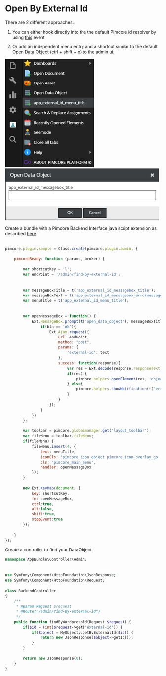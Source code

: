 # Open By External Id

There are 2 different approaches:

1) You can either hook directly into the the default Pimcore id resolver by using [this](https://pimcore.com/docs/6.x/Development_Documentation/Extending_Pimcore/Event_API_and_Event_Manager.html#page_Hook-into-the-Open-Document-Asset-Data-Object-dialog) event

2) Or add an independent menu entry and a shortcut similar to the default Open Data Object (ctrl + shift + o) to the admin ui.

![menu](img/open_by_external_id_menu.png)
![messageBox](img/open_by_external_id_message-box.png)




Create a bundle with a Pimcore Backend Interface java script extension as described 
[here](../../Development_Documentation/20_Extending_Pimcore/13_Bundle_Developers_Guide/06_Plugin_Backend_UI.md). 

```javascript

pimcore.plugin.sample = Class.create(pimcore.plugin.admin, {

    pimcoreReady: function (params, broker) {
        
        var shortcutKey = 'l';
        var endPoint = '/admin/find-by-external-id';


        var messageBoxTitle = t('app_external_id_messagebox_title');
        var messageBoxText = t('app_external_id_messagebox_errormessage');
        var menuTitle = t('app_external_id_menu_title');
        

        var openMessageBox = function() {
            Ext.MessageBox.prompt(t("open_data_object"), messageBoxTitle, function(btn, text){
                if(btn == 'ok'){
                    Ext.Ajax.request({
                        url: endPoint,
                        method: "post",
                        params: {
                            'external-id': text
                        },
                        success: function(response){
                            var res = Ext.decode(response.responseText);
                            if(res) {
                                pimcore.helpers.openElement(res, 'object');
                            } else{
                                pimcore.helpers.showNotification(t("error"), messageBoxText, "error");
                            }
                        }
                    });
                }
            })
        };

        var toolbar = pimcore.globalmanager.get("layout_toolbar");
        var fileMenu = toolbar.fileMenu;
        if(fileMenu) {
            fileMenu.insert(4, {
                text: menuTitle,
                iconCls: 'pimcore_icon_object pimcore_icon_overlay_go',
                cls: 'pimcore_main_menu',
                handler: openMessageBox
            });
        }

        new Ext.KeyMap(document, {
            key: shortcutKey,
            fn: openMessageBox,
            ctrl:true,
            alt:false,
            shift:true,
            stopEvent:true
        });
                
    }
});
```

Create a controller to find your DataObject

```php
namespace AppBundle\Controller\Admin;


use Symfony\Component\HttpFoundation\JsonResponse;
use Symfony\Component\HttpFoundation\Request;

class BackendController
{
    /**
     * @param Request $request
     * @Route("/admin/find-by-external-id")
     */
    public function findByWordpressId(Request $request) {
        if($id = (int)$request->get('external-id')) {
            if($object = MyObject::getByExternalId($id)) {
                return new JsonResponse($object->getId());
            }
        }

        return new JsonResponse(0);
    }
}

```